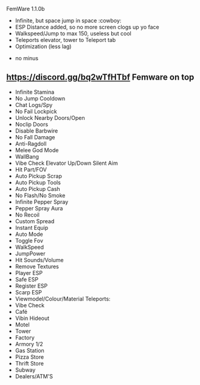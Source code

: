 FemWare 1.1.0b
+ Infinite, but space jump in space :cowboy: 
+ ESP Distance added, so no more screen clogs up yo face
+ Walkspeed/Jump to max 150, useless but cool
+ Teleports elevator, tower to Teleport tab
+ Optimization (less lag)
- no minus

https://discord.gg/bq2wTfHTbf
Femware on top
-------------------
+ Infinite Stamina
+ No Jump Cooldown
+ Chat Logs/Spy
+ No Fail Lockpick
+ Unlock Nearby Doors/Open
+ Noclip Doors
+ Disable Barbwire
+ No Fall Damage
+ Anti-Ragdoll
+ Melee God Mode
+ WallBang
+ Vibe Check Elevator Up/Down
Silent Aim
+ Hit Part/FOV
+ Auto Pickup Scrap
+ Auto Pickup Tools
+ Auto Pickup Cash
+ No Flash/No Smoke
+ Infinite Pepper Spray
+ Pepper Spray Aura
+ No Recoil
+ Custom Spread
+ Instant Equip
+ Auto Mode
+ Toggle Fov
+ WalkSpeed
+ JumpPower
+ Hit Sounds/Volume
+ Remove Textures
+ Player ESP
+ Safe ESP
+ Register ESP
+ Scarp ESP
+ Viewmodel/Colour/Material
Teleports:
+ Vibe Check
+ Café
+ Vibin Hideout
+ Motel
+ Tower
+ Factory
+ Armory 1/2
+ Gas Station
+ Pizza Store
+ Thrift Store
+ Subway
+ Dealers/ATM'S
